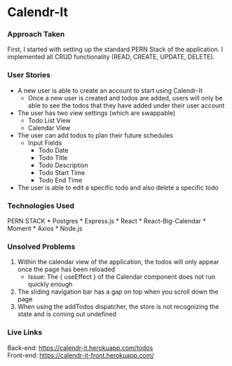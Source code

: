 # Calendr-It

### Approach Taken
First, I started with setting up the standard PERN Stack of the application. I implemented all CRUD functionality (READ, CREATE, UPDATE, DELETE).

### User Stories
* A new user is able to create an account to start using Calendr-It
    * Once a new user is created and todos are added, users will only be able to see the todos that they have added under their user account
* The user has two view settings (which are swappable)
    * Todo List View
    * Calendar View
* The user can add todos to plan their future schedules
    - Input Fields
        * Todo Date
        * Todo Title
        * Todo Description
        * Todo Start Time
        * Todo End Time
* The user is able to edit a specific todo and also delete a specific todo

### Technologies Used
PERN STACK
    * Postgres
    * Express.js
    * React
        * React-Big-Calendar
        * Moment
        * Axios
    * Node.js

### Unsolved Problems
1. Within the calendar view of the application, the todos will only appear once the page has been reloaded
    * Issue: The { useEffect } of the Calendar component does not run quickly enough
2. The sliding navigation bar has a gap on top when you scroll down the page
3. When using the addTodos dispatcher, the store is not recognizing the state and is coming out undefined

### Live Links
Back-end: https://calendr-it.herokuapp.com/todos  
Front-end: https://calendr-it-front.herokuapp.com/
